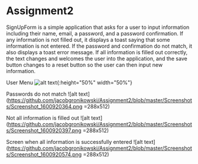 # Assignment2

SignUpForm is a simple application that asks for a user to input information including their name, email, a password, and a password confirmation. 
If any information is not filled out, it displays a toast saying that some information is not entered. 
If the password and confirmation do not match, it also displays a toast error message. 
If all information is filled out correctly, the text changes and welcomes the user into the application, and the save button changes to a reset button so 
the user can then input new information. 


User Menu
![alt text](https://github.com/jacobgronikowski/Assignment2/blob/master/Screenshots/Screenshot_1600920341.png){:height="50%" width="50%"}

Passwords do not match
![alt text](https://github.com/jacobgronikowski/Assignment2/blob/master/Screenshots/Screenshot_1600920364.png =288x512)

Not all information is filled out
![alt text](https://github.com/jacobgronikowski/Assignment2/blob/master/Screenshots/Screenshot_1600920397.png =288x512)

Screen when all information is successfully entered
![alt text](https://github.com/jacobgronikowski/Assignment2/blob/master/Screenshots/Screenshot_1600920574.png =288x512)

